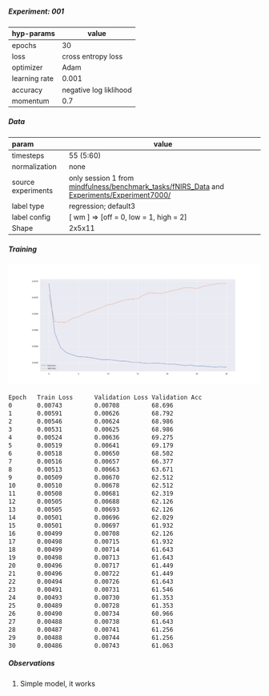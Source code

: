 ##### Experiment: 001


| hyp-params    | value                    |
| :------------ | ------------------------ |
| epochs        | 30                      |
| loss          | cross entropy loss |
| optimizer     | Adam                   |
| learning rate | 0.001                    |
| accuracy      | negative log liklihood |
| momentum | 0.7 |

##### Data

| param              | value                                                        |
| :----------------- | ------------------------------------------------------------ |
| timesteps          | 55 (5:60)                                                          |
| normalization      | none                                                         |
| source experiments | only session 1 from [mindfulness/benchmark_tasks/fNIRS_Data](https://github.com/lmhirshf/mindfulness/tree/master/benchmark_tasks/data/fNIRS_Data) and [Experiments/Experiment7000/](https://github.com/lmhirshf/Experiments/Experiment7000/) |
| label type         | regression; default3                                         |
| label config       | [ wm ] => [off = 0, low = 1, high = 2]                       |
| Shape              | 2x5x11                                                         |

##### Training

![plot](newplot.png)

```
Epoch   Train Loss      Validation Loss Validation Acc
0       0.00743         0.00708         68.696
1       0.00591         0.00626         68.792
2       0.00546         0.00624         68.986
3       0.00531         0.00625         68.986
4       0.00524         0.00636         69.275
5       0.00519         0.00641         69.179
6       0.00518         0.00650         68.502
7       0.00516         0.00657         66.377
8       0.00513         0.00663         63.671
9       0.00509         0.00670         62.512
10      0.00510         0.00678         62.512
11      0.00508         0.00681         62.319
12      0.00505         0.00688         62.126
13      0.00505         0.00693         62.126
14      0.00501         0.00696         62.029
15      0.00501         0.00697         61.932
16      0.00499         0.00708         62.126
17      0.00498         0.00715         61.932
18      0.00499         0.00714         61.643
19      0.00498         0.00713         61.643
20      0.00496         0.00717         61.449
21      0.00496         0.00722         61.449
22      0.00494         0.00726         61.643
23      0.00491         0.00731         61.546
24      0.00493         0.00730         61.353
25      0.00489         0.00728         61.353
26      0.00490         0.00734         60.966
27      0.00488         0.00738         61.643
28      0.00487         0.00741         61.256
29      0.00488         0.00744         61.256
30      0.00486         0.00743         61.063
```

##### Observations

1. Simple model, it works
